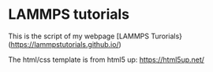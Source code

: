 # LAMMPS tutorials #

This is the script of my webpage [LAMMPS Turorials}(https://lammpstutorials.github.io/)

The html/css template is from html5 up: https://html5up.net/

